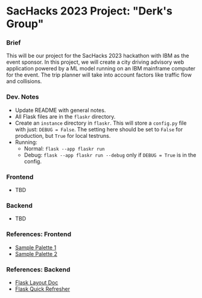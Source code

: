 # SacHacks 2023 Project: "Derk's Group"

### Brief
This will be our project for the SacHacks 2023 hackathon with IBM as the event sponsor. In this project, we will create a city driving advisory web application powered by a ML model running on an IBM mainframe computer for the event. The trip planner will take into account factors like traffic flow and collisions.

### Dev. Notes
 - Update README with general notes.
 - All Flask files are in the `flaskr` directory.
 - Create an `instance` directory in `flaskr`. This will store a `config.py` file with just: `DEBUG = False`. The setting here should be set to `False` for production, but `True` for local testruns.
 - Running:
    - Normal: `flask --app flaskr run`
    - Debug: `flask --app flaskr run --debug` only if `DEBUG = True` is in the config.

### Frontend
 - TBD

### Backend
 - TBD

### References: Frontend
 - [Sample Palette 1](https://colorpalettes.net/color-palette-155/)
 - [Sample Palette 2](https://colorpalettes.net/color-palette-2075/)

### References: Backend
 - [Flask Layout Doc](https://flask.palletsprojects.com/en/3.0.x/tutorial/layout/)
 - [Flask Quick Refresher](https://flask.palletsprojects.com/en/3.0.x/quickstart/)
